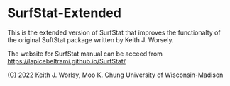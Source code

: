 # SurfStat-Extended

This is the extended version of SurfStat that improves the functionalty of the original SuftStat package written by Keith J. Worsely. 

The website for SurfStat manual can be acceed from
https://laplcebeltrami.github.io/SurfStat/


(C) 2022 Keith J. Worlsy, Moo K. Chung
University of Wisconsin-Madison

